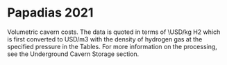 # Papadias 2021

Volumetric cavern costs. The data is quoted in terms of \USD/kg H2 which is first converted to USD/m3 with the density of hydrogen gas at the specified pressure in the Tables. For more information on the processing, see the Underground Cavern Storage section. 